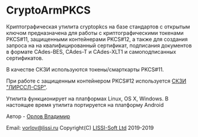# CryptoArmPKCS
Криптографическая утилита cryptopkcs на базе стандартов с открытым ключом  предназначена для работы с криптографическими токенами PKCS#11, защищенными контейнерами PKCS#12,  а также для создания запроса на на квалифицированный сертификат, подписания документов  в формате CAdes-BES, CAdes-T и CAdes-XLT1 и самоподписанных сертификатов.

В качестве СКЗИ используются токены/смарткарты PKCS#11.

При работе с защищенным контейнером PKCS#12 используется [СКЗИ "ЛИРССЛ-CSP"](http://soft.lissi.ru/ls_product/skzi/skzi_lirssl_csp/).

Утилита функционирует на платформах Linux, OS X, Windows. В настоящее время утилита портируется на платформу Android

Автор - [Орлов Владимир](http://museum.lissi-crypto.ru/)

Email: vorlov@lissi.ru
Copyright(C) [LISSI-Soft Ltd](http://soft.lissi.ru) 2019-2019
